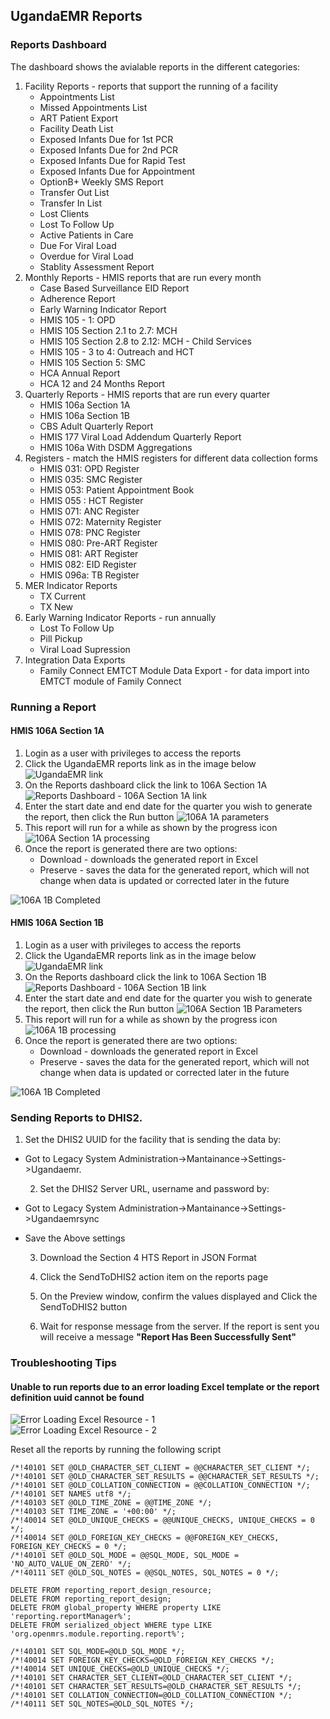 ## UgandaEMR Reports

### Reports Dashboard

The dashboard shows the avialable reports in the different categories:

1. Facility Reports - reports that support the running of a facility 
   * Appointments List
   * Missed Appointments List
   * ART Patient Export
   * Facility Death List
   * Exposed Infants Due for 1st PCR
   * Exposed Infants Due for 2nd PCR
   * Exposed Infants Due for Rapid Test
   * Exposed Infants Due for Appointment
   * OptionB+ Weekly SMS Report
   * Transfer Out List
   * Transfer In List
   * Lost Clients
   * Lost To Follow Up
   * Active Patients in Care
   * Due For Viral Load
   * Overdue for Viral Load
   * Stablity Assessment Report
2. Monthly Reports - HMIS reports that are run every month 
   * Case Based Surveillance EID Report
   * Adherence Report
   * Early Warning Indicator Report
   * HMIS 105 - 1: OPD
   * HMIS 105 Section 2.1 to 2.7: MCH
   * HMIS 105 Section 2.8 to 2.12: MCH - Child Services
   * HMIS 105 - 3 to 4: Outreach and HCT
   * HMIS 105 Section 5: SMC
   * HCA Annual Report
   * HCA 12 and 24 Months Report
3. Quarterly Reports - HMIS reports that are run every quarter
   * HMIS 106a Section 1A
   * HMIS 106a Section 1B
   * CBS Adult Quarterly Report
   * HMIS 177 Viral Load Addendum Quarterly Report
   * HMIS 106a With DSDM Aggregations
4. Registers - match the HMIS registers for different data collection forms 
   * HMIS 031: OPD Register
   * HMIS 035: SMC Register
   * HMIS 053: Patient Appointment Book
   * HMIS 055 : HCT Register
   * HMIS 071: ANC Register
   * HMIS 072: Maternity Register
   * HMIS 078: PNC Register
   * HMIS 080: Pre-ART Register
   * HMIS 081: ART Register
   * HMIS 082: EID Register
   * HMIS 096a: TB Register
5. MER Indicator Reports
   * TX Current 
   * TX New 
6. Early Warning Indicator Reports - run annually 
   * Lost To Follow Up
   * Pill Pickup
   * Viral Load Supression
7. Integration Data Exports 
   * Family Connect EMTCT Module Data Export - for data import into EMTCT module of Family Connect 

### Running a Report

#### HMIS 106A Section 1A

1. Login as a user with privileges to access the reports
2. Click the UgandaEMR reports link as in the image below
   ![UgandaEMR link](/assets/homepage_ugandaemr_reports_link.png)
3. On the Reports dashboard click the link to 106A Section 1A
   ![Reports Dashboard - 106A Section 1A link](/assets/reports_dashboard_106a_1a_link.png)
4. Enter the start date and end date for the quarter you wish to generate the report, then click the Run button
   ![106A 1A parameters](/assets/106A_1A_parameters.png)
5. This report will run for a while as shown by the progress icon 
   ![106A Section 1A processing](/assets/106A_1A_currently_processing.png)
6. Once the report is generated there are two options:
   * Download - downloads the generated report in Excel
   * Preserve - saves the data for the generated report, which will not change when data is updated or corrected later in the future 

![106A 1B Completed](/assets/106A_1A_download_preserve.png)

#### HMIS 106A Section 1B

1. Login as a user with privileges to access the reports
2. Click the UgandaEMR reports link as in the image below
   ![UgandaEMR link](/assets/homepage_ugandaemr_reports_link.png)
3. On the Reports dashboard click the link to 106A Section 1B
   ![Reports Dashboard - 106A Section 1B link](/assets/reports_dashboard_106a_1b_link.png)
4. Enter the start date and end date for the quarter you wish to generate the report, then click the Run button
   ![106A Section 1B Parameters](/assets/106A_1B_parameters.png)
5. This report will run for a while as shown by the progress icon
   ![106A 1B processing](/assets/106A_1B_currently_processing.png)
6. Once the report is generated there are two options:
   * Download - downloads the generated report in Excel
   * Preserve - saves the data for the generated report, which will not change when data is updated or corrected later in the future

![106A 1B Completed](/assets/106A_1B_download_preserve.png)

### Sending Reports to DHIS2.

1. Set the DHIS2 UUID for the facility that is sending the data by:

* Got to Legacy System Administration-&gt;Mantainance-&gt;Settings-&gt;Ugandaemr.

   2. Set the DHIS2 Server URL, username and password by:

* Got to Legacy System Administration-&gt;Mantainance-&gt;Settings-&gt;Ugandaemrsync
* Save the Above settings

   3. Download the Section 4 HTS Report in JSON Format

   4. Click the SendToDHIS2 action item on the reports page

   5. On the Preview window, confirm the values displayed and Click the SendToDHIS2 button

    6. Wait for response message from the server. If the report is sent you will receive a message **"Report Has Been Successfully Sent"**

### Troubleshooting Tips

#### Unable to run reports due to an error loading Excel template or the report definition uuid cannot be found

![Error Loading Excel Resource - 1](/assets/error_loading_reporting_excel_resource.jpeg)  
![Error Loading Excel Resource - 2](/assets/error_loading_reporting_excel_resource-2.jpeg)

Reset all the reports by running the following script

```
/*!40101 SET @OLD_CHARACTER_SET_CLIENT = @@CHARACTER_SET_CLIENT */;
/*!40101 SET @OLD_CHARACTER_SET_RESULTS = @@CHARACTER_SET_RESULTS */;
/*!40101 SET @OLD_COLLATION_CONNECTION = @@COLLATION_CONNECTION */;
/*!40101 SET NAMES utf8 */;
/*!40103 SET @OLD_TIME_ZONE = @@TIME_ZONE */;
/*!40103 SET TIME_ZONE = '+00:00' */;
/*!40014 SET @OLD_UNIQUE_CHECKS = @@UNIQUE_CHECKS, UNIQUE_CHECKS = 0 */;
/*!40014 SET @OLD_FOREIGN_KEY_CHECKS = @@FOREIGN_KEY_CHECKS, FOREIGN_KEY_CHECKS = 0 */;
/*!40101 SET @OLD_SQL_MODE = @@SQL_MODE, SQL_MODE = 'NO_AUTO_VALUE_ON_ZERO' */;
/*!40111 SET @OLD_SQL_NOTES = @@SQL_NOTES, SQL_NOTES = 0 */;

DELETE FROM reporting_report_design_resource;
DELETE FROM reporting_report_design;
DELETE FROM global_property WHERE property LIKE 'reporting.reportManager%';
DELETE FROM serialized_object WHERE type LIKE 'org.openmrs.module.reporting.report%';

/*!40101 SET SQL_MODE=@OLD_SQL_MODE */;
/*!40014 SET FOREIGN_KEY_CHECKS=@OLD_FOREIGN_KEY_CHECKS */;
/*!40014 SET UNIQUE_CHECKS=@OLD_UNIQUE_CHECKS */;
/*!40101 SET CHARACTER_SET_CLIENT=@OLD_CHARACTER_SET_CLIENT */;
/*!40101 SET CHARACTER_SET_RESULTS=@OLD_CHARACTER_SET_RESULTS */;
/*!40101 SET COLLATION_CONNECTION=@OLD_COLLATION_CONNECTION */;
/*!40111 SET SQL_NOTES=@OLD_SQL_NOTES */;
```



